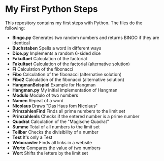 # My First Python Steps

This repository contains my first steps with Python. The files do the following:
- **Bingo.py** Generates two random numbers and returns BINGO if they are identical
- **Buchstaben** Spells a word in different ways
- **Dice.py** Implements a random 6-sided dice
- **Fakultaet** Calculation of the factorial
- **Fakultaet** Calculation of the factorial (alternative solution)
- **Fi** Calculation of the fibonacci
- **Fibo** Calculation of the fibonacci (alternative solution)
- **Fibo2** Calculation of the fibonacci (alternative solution)
- **HangmanBeispiel** Example for Hangman
- **Hangman.py** My initial implementation of Hangman
- **Modulo** Modulo of two numbers
- **Namen** Repeat of a word
- **Nicolaus** Draws "Das Haus fom Nicolaus"
- **PrimzahlenFind** Finds all prime numbers to the limit set
- **PrimzahlenIs** Checks if the entered number is a prime number
- **Quadrat** Calculation of the "Magische Quadrat"
- **Summe** Total of all numbers to the limit set
- **Teilbar** Checks the divisibility of a number
- **Test** It's only a Test
- **Webcrawler** Finds all links in a website
- **Werte** Compares the value of two numbers
- **Wort** Shifts the letters by the limit set